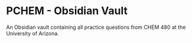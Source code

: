 # PCHEM - Obsidian Vault
An Obsidian vault containing all practice questions from CHEM 480 at the University of Arizona.
